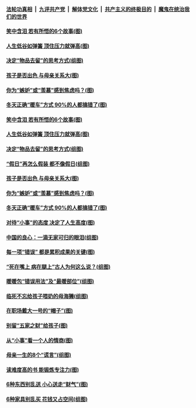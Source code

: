 

####  [法轮功真相](../../../../basic/blob/master/README.md?t=01110431) &nbsp;|&nbsp; [九评共产党](../../../../9ping.md/blob/master/README.md?t=01110431) &nbsp;|&nbsp; [解体党文化](../../../../jtdwh.md/blob/master/README.md?t=01110431)  &nbsp;|&nbsp; [共产主义的终极目的](../../../../gczydzjmd.md/blob/master/README.md?t=01110431) &nbsp;|&nbsp; [魔鬼在统治我们的世界](../../../../mgztzwmdsj.md/blob/master/README.md?t=01110431) 

#### [笑中含泪 若有所悟的6个故事(图)](../pages/p8/958401.md?t=01110431) 

#### [人生低谷如弹簧 顶住压力就弹高(图)](../pages/p8/958387.md?t=01110431) 

#### [决定“物品去留”的思考方式(组图)](../pages/p8/958631.md?t=01110431) 

#### [孩子是否出色 与母亲关系大(图)](../pages/p8/958164.md?t=01110431) 

#### [你为“嫉妒”或“羡慕”感到焦虑吗？(图)](../pages/p8/958565.md?t=01110431) 

#### [冬天正确“暖车”方式 90%的人都搞错了(图)](../pages/p8/958481.md?t=01110431) 

#### [笑中含泪 若有所悟的6个故事(图)](../pages/p8/958401.md?t=01110431) 

#### [人生低谷如弹簧 顶住压力就弹高(图)](../pages/p8/958387.md?t=01110431) 

#### [决定“物品去留”的思考方式(组图)](../pages/p8/958631.md?t=01110431) 

#### [“假日”再怎么假装 都不像假日(组图)](../pages/p8/958567.md?t=01110431) 

#### [孩子是否出色 与母亲关系大(图)](../pages/p8/958164.md?t=01110431) 

#### [你为“嫉妒”或“羡慕”感到焦虑吗？(图)](../pages/p8/958565.md?t=01110431) 

#### [冬天正确“暖车”方式 90%的人都搞错了(图)](../pages/p8/958481.md?t=01110431) 

#### [对待“小事”的态度 决定了人生高度(图)](../pages/p8/958535.md?t=01110431) 

#### [中国的良心：一滴无家可归的眼泪(组图)](../pages/p8/956945.md?t=01110431) 

#### [每一项“错误” 都是累积成果的关键(图)](../pages/p8/958477.md?t=01110431) 

#### [“死在嘴上 病在腿上”古人为何这么说？(组图)](../pages/p8/958459.md?t=01110431) 

#### [暖暖包“错误用法”及“最暖部位”(组图)](../pages/p8/958448.md?t=01110431) 

#### [临死不忘给孩子喂奶的母海獭(组图)](../pages/p8/958170.md?t=01110431) 

#### [在职场戴大一号的“帽子”(图)](../pages/p8/957522.md?t=01110431) 

#### [别留“五家之财”给孩子(图)](../pages/p8/958316.md?t=01110431) 

#### [从“小事”看一个人的情商(图)](../pages/p8/958338.md?t=01110431) 

#### [母亲一生的8个“谎言”(组图)](../pages/p8/958180.md?t=01110431) 

#### [读难度高的书 能锻炼专注力(图)](../pages/p8/957114.md?t=01110431) 

#### [6种东西别乱送 小心送走“财气”(图)](../pages/p8/958224.md?t=01110431) 

#### [6种家具别乱买 花钱又占空间(组图)](../pages/p8/958205.md?t=01110431) 


